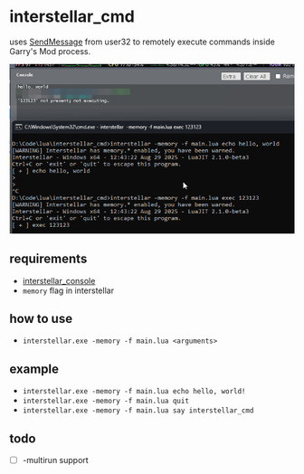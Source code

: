 # interstellar_cmd

uses [SendMessage](https://learn.microsoft.com/en-us/windows/win32/api/winuser/nf-winuser-sendmessage) from user32 to remotely execute commands inside Garry's Mod process.

![preview](.github/preview.png)

## requirements

- [interstellar_console](https://github.com/eprosync/interstellar_console)
- `memory` flag in interstellar

## how to use

- `interstellar.exe -memory -f main.lua <arguments>`

## example

- `interstellar.exe -memory -f main.lua echo hello, world!`
- `interstellar.exe -memory -f main.lua quit`
- `interstellar.exe -memory -f main.lua say interstellar_cmd`

## todo

- [ ] -multirun support